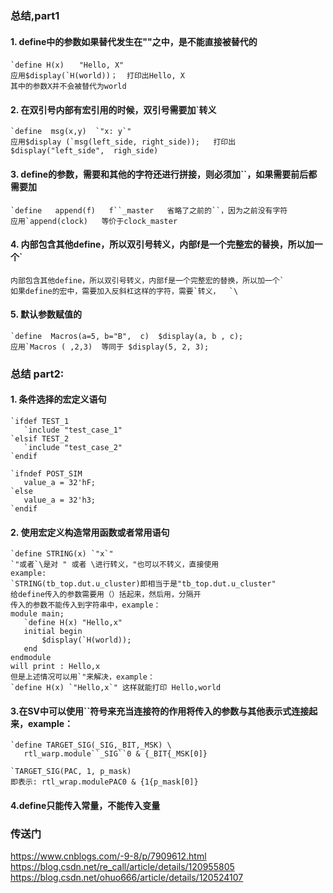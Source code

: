 ###  总结,part1
#### 1. define中的参数如果替代发生在""之中，是不能直接被替代的
~~~
`define H(x)　　"Hello, X"
应用$display(`H(world))；  打印出Hello, X
其中的参数X并不会被替代为world
~~~

#### 2. 在双引号内部有宏引用的时候，双引号需要加`转义
~~~
`define  msg(x,y)  `"x: y`"   
应用$display (`msg(left_side, right_side));   打印出 $display("left_side",  righ_side)
~~~

#### 3. define的参数，需要和其他的字符还进行拼接，则必须加``，如果需要前后都需要加
~~~
`define   append(f)   f``_master   省略了之前的``，因为之前没有字符
应用`append(clock)   等价于clock_master
~~~

#### 4.  内部包含其他define，所以双引号转义，内部f是一个完整宏的替换，所以加一个`
~~~
内部包含其他define，所以双引号转义，内部f是一个完整宏的替换，所以加一个`
如果define的宏中，需要加入反斜杠这样的字符，需要`转义，  `\
~~~

#### 5.  默认参数赋值的
~~~
`define  Macros(a=5, b="B",  c)  $display(a, b , c);
应用`Macros ( ,2,3)  等同于 $display(5, 2, 3);
~~~

### 总结 part2:
#### 1. 条件选择的宏定义语句
 ~~~
 `ifdef TEST_1
    `include "test_case_1"
`elsif TEST_2
    `include "test_case_2"
`endif
 
`ifndef POST_SIM
    value_a = 32'hF;
`else
    value_a = 32'h3;
`endif
 ~~~
 
 #### 2. 使用宏定义构造常用函数或者常用语句
 ~~~
 `define STRING(x) `"x`"
`"或者`\是对 " 或者 \进行转义，"也可以不转义，直接使用
example:
`STRING(tb_top.dut.u_cluster)即相当于是"tb_top.dut.u_cluster"
给define传入的参数需要用（）括起来，然后用，分隔开
传入的参数不能传入到字符串中，example：
module main;
    `define H(x) "Hello,x"
    initial begin
        $display(`H(world));
    end
endmodule
will print : Hello,x
但是上述情况可以用`"来解决，example：
`define H(x) `"Hello,x`" 这样就能打印 Hello,world
 ~~~
 #### 3.在SV中可以使用``符号来充当连接符的作用将传入的参数与其他表示式连接起来，example：
 ~~~
 `define TARGET_SIG(_SIG,_BIT,_MSK) \
    rtl_warp.module``_SIG``0 & {_BIT{_MSK[0]}
 
`TARGET_SIG(PAC, 1, p_mask)
即表示: rtl_wrap.modulePAC0 & {1{p_mask[0]}
 ~~~
 #### 4.define只能传入常量，不能传入变量


### 传送门
https://www.cnblogs.com/-9-8/p/7909612.html \
https://blog.csdn.net/re_call/article/details/120955805 \
https://blog.csdn.net/ohuo666/article/details/120524107
